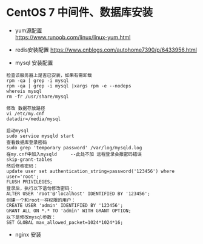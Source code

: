 # CentOS 7 中间件、数据库安装

- yum源配置  
<https://www.runoob.com/linux/linux-yum.html>

- redis安装配置
<https://www.cnblogs.com/autohome7390/p/6433956.html>

- mysql 安装配置  
```
检查该服务器上是否已安装，如果有需卸载
rpm -qa | grep -i mysql
rpm -qa | grep -i mysql |xargs rpm -e --nodeps
whereis mysql
rm -fr /usr/share/mysql
```
```
修改 数据存放路径
vi /etc/my.cnf
datadir=/media/mysql
```
```
启动mysql
sudo service mysqld start
查看数据库登录密码
sudo grep 'temporary password' /var/log/mysqld.log
在my.cnf中加入mysqld     --此处不加 远程登录会报密码错误
skip-grant-tables
然后修改密码：
update user set authentication_string=password('123456') where user='root';
FLUSH PRIVILEGES;
登录后，执行以下语句修改密码：
ALTER USER 'root'@'localhost' IDENTIFIED BY '123456';
创建一个和root一样权限的用户：
CREATE USER 'admin' IDENTIFIED BY '123456';
GRANT ALL ON *.* TO 'admin' WITH GRANT OPTION;
以下是修改mysql参数：
SET GLOBAL max_allowed_packet=1024*1024*16;
```   
- nginx 安装
